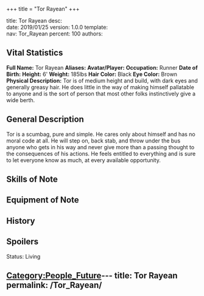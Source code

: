 +++
title = "Tor Rayean"
+++

title:		Tor Rayean
desc:		
date:		2019/01/25
version:	1.0.0
template:	
nav:		Tor_Rayean
percent:	100
authors:	
## Vital Statistics

**Full Name:** Tor Rayean
**Aliases:**
**Avatar/Player:**
**Occupation:** Runner
**Date of Birth:**
**Height:** 6'
**Weight:** 185lbs
**Hair Color:** Black
**Eye Color:** Brown
**Physical Description:** Tor is of medium height and build, with dark
eyes and generally greasy hair. He does little in the way of making
himself pallatable to anyone and is the sort of person that most other
folks instinctively give a wide berth.

## General Description

Tor is a scumbag, pure and simple. He cares only about himself and has
no moral code at all. He will step on, back stab, and throw under the
bus anyone who gets in his way and never give more than a passing
thought to the consequences of his actions. He feels entitled to
everything and is sure to let everyone know as much, at every available
opportunity.

## Skills of Note

## Equipment of Note

## History

## Spoilers

<spoiler text="Status">Status: Living</spoiler>

[Category:People_Future](Category:People_Future "wikilink")---
title: Tor Rayean
permalink: /Tor_Rayean/
---

